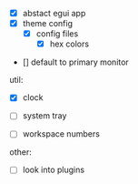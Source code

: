 - [x] abstact egui app
- [x] theme config
    - [x] config files
        - [x] hex colors 

- [] default to primary monitor

util:
- [x] clock
- [ ] system tray
- [ ] workspace numbers


other:
- [ ] look into plugins

